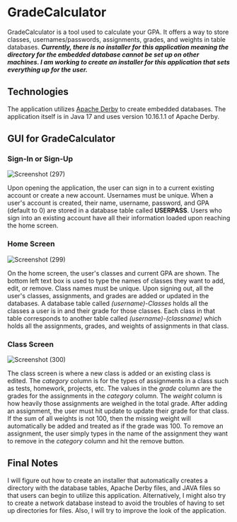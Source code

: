 # GradeCalculator

GradeCalculator is a tool used to calculate your GPA. It offers a way to store classes, usernames/passwords, assignments, grades, and weights in table databases. ***Currently, there is no installer for this application meaning the directory for the embedded database cannot be set up on other machines. I am working to create an installer for this application that sets everything up for the user.***

## Technologies

The application utilizes [Apache Derby](https://db.apache.org/derby/) to create embedded databases. The application itself is in Java 17 and uses version 10.16.1.1 of Apache Derby.

## GUI for GradeCalculator
### Sign-In or Sign-Up
![Screenshot (297)](https://github.com/malik-jg/GradeCalculator/assets/119100640/8bcd6447-8ee6-436c-ac2c-de76b2e4b9b2)

Upon opening the application, the user can sign in to a current existing account or create a new account. Usernames must be unique. When a user's account is created, their name, username, password, and GPA (default to 0) are stored in a database table called **USERPASS**.
Users who sign into an existing account have all their information loaded upon reaching the home screen.

### Home Screen
![Screenshot (299)](https://github.com/malik-jg/GradeCalculator/assets/119100640/5176ced4-9203-490c-b903-bfb1e73dd34c)

On the home screen, the user's classes and current GPA are shown. The bottom left text box is used to type the names of classes they want to add, edit, or remove. Class names must be unique. Upon signing out,  all the user's classes, assignments, and grades are added or updated in the databases. A database table called *(username)-Classes* holds all the classes a user is in and their grade for those classes. Each class in that table corresponds to another table called *(username)-(classname)* which holds all the assignments, grades, and weights of assignments in that class.

### Class Screen
![Screenshot (300)](https://github.com/malik-jg/GradeCalculator/assets/119100640/78228729-8373-43c5-bb8d-77034f4d5bd7)

The class screen is where a new class is added or an existing class is edited. The *category* column is for the types of assignments in a class such as tests, homework, projects, etc. The values in the *grade* column are the grades for the assignments in the *category* column. The *weight* column is how heavily those assignments are weighed in the total grade. After adding an assignment, the user must hit update to update their grade for that class. If the sum of all weights is not 100, then the missing weight will automatically be added and treated as if the grade was 100. To remove an assignment, the user simply types in the name of the assignment they want to remove in the *category* column and hit the remove button.

## Final Notes

I will figure out how to create an installer that automatically creates a directory with the database tables, Apache Derby files, and JAVA files so that users can begin to utilize this application. Alternatively, I might also try to create a network database instead to avoid the troubles of having to set up directories for files. Also, I will try to improve the look of the application.
